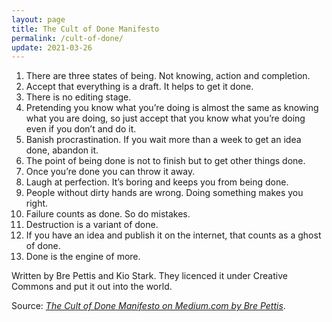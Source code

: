 ```yaml
---
layout: page
title: The Cult of Done Manifesto
permalink: /cult-of-done/
update: 2021-03-26
---
```


1. There are three states of being. Not knowing, action and completion.
1. Accept that everything is a draft. It helps to get it done.
1. There is no editing stage.
1. Pretending you know what you’re doing is almost the same as knowing what you are doing, so just accept that you know what you’re doing even if you don’t and do it.
1. Banish procrastination. If you wait more than a week to get an idea done, abandon it.
1. The point of being done is not to finish but to get other things done.
1. Once you’re done you can throw it away.
1. Laugh at perfection. It’s boring and keeps you from being done.
1. People without dirty hands are wrong. Doing something makes you right.
1. Failure counts as done. So do mistakes.
1. Destruction is a variant of done.
1. If you have an idea and publish it on the internet, that counts as a ghost of done.
1. Done is the engine of more.

Written by Bre Pettis and Kio Stark. They licenced it under Creative Commons and put it out into the world. 

Source: _[The Cult of Done Manifesto on Medium.com by Bre Pettis][source]_.

[source]: https://medium.com/@bre/the-cult-of-done-manifesto-724ca1c2ff13
